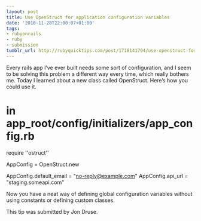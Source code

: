 ```yaml
---
layout: post
title: Use OpenStruct for application configuration variables
date: '2010-11-28T22:00:07+01:00'
tags:
- rubyonrails
- ruby
- submission
tumblr_url: http://rubyquicktips.com/post/1718141794/use-openstruct-for-application-configuration
---
```

Every rails app I’ve ever built needs some sort of configuration, and I seem to be solving this problem a different way every time, which really bothers me. Today I learned about a new class called OpenStruct. Here’s how you could use it.

# in app_root/config/initializers/app_config.rb

require ''ostruct''

AppConfig = OpenStruct.new

AppConfig.default_email = "no-reply@example.com"
AppConfig.api_url = "staging.someapi.com"


Now you have a neat way of defining global configuration variables without using constants or defining custom classes.

This tip was submitted by Jon Druse.
